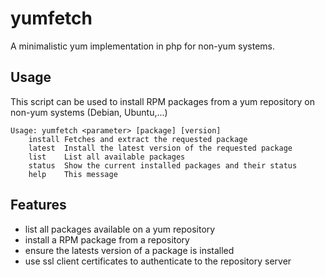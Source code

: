 yumfetch
========

A minimalistic yum implementation in php for non-yum systems. 

Usage
-----
This script can be used to install RPM packages from a yum repository on non-yum systems (Debian, Ubuntu,...)

```
Usage: yumfetch <parameter> [package] [version]
	install	Fetches and extract the requested package
	latest	Install the latest version of the requested package
	list	List all available packages
	status	Show the current installed packages and their status
	help	This message
```

Features
--------
- list all packages available on a yum repository
- install a RPM package from a repository
- ensure the latests version of a package is installed
- use ssl client certificates to authenticate to the repository server
